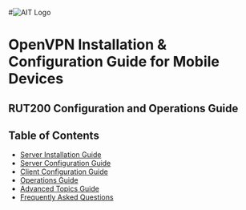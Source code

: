 #![AIT Logo](https://www.ait.co.th/wp-content/uploads/2023/03/logo.png)

# OpenVPN Installation & Configuration Guide for Mobile Devices

## RUT200 Configuration and Operations Guide

<style>
{% include styles.css %}
</style>

<div class="container">
    <div class="sidebar">
        <h2>Table of Contents</h2>
        <ul>
            <li><a href="INSTALL,html">Server Installation Guide</a></li>
            <li><a href="CONFIG,html">Server Configuration Guide</a></li>
            <li><a href="CLIENT,html">Client Configuration Guide</a></li>
            <li><a href="OPERATIONS,html">Operations Guide</a></li>
            <li><a href="ADVANCED,html">Advanced Topics Guide</a></li>
            <li><a href="FAQ,html">Frequently Asked Questions</a></li>
        </ul>
    </div>
</div>
